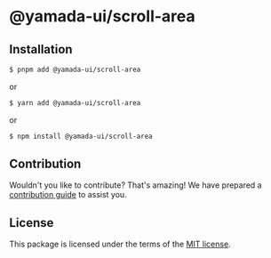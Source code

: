 # @yamada-ui/scroll-area

## Installation

```sh
$ pnpm add @yamada-ui/scroll-area
```

or

```sh
$ yarn add @yamada-ui/scroll-area
```

or

```sh
$ npm install @yamada-ui/scroll-area
```

## Contribution

Wouldn't you like to contribute? That's amazing! We have prepared a [contribution guide](https://github.com/yamada-ui/yamada-ui/blob/main/CONTRIBUTING.md) to assist you.

## License

This package is licensed under the terms of the
[MIT license](https://github.com/yamada-ui/yamada-ui/blob/main/LICENSE).
